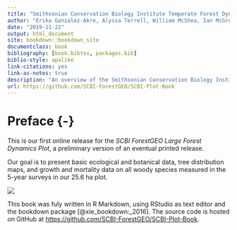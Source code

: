 ```yaml
--- 
title: "Smithsonian Conservation Biology Institute Temperate Forest Dynamics Plot"
author: "Erika Gonzalez-Akre, Alyssa Terrell, William McShea, Ian McGregor, Caroline Kittle, Kristina Anderson-Teixeira"
date: "2019-11-22"
output: html_document
site: bookdown::bookdown_site
documentclass: book
bibliography: [book.bibtex, packages.bib]
biblio-style: apalike
link-citations: yes
link-as-notes: true
description: "An overview of the Smithsonian Conservation Biology Institute's research plot."
url: https://github.com/SCBI-ForestGEO/SCBI-Plot-Book
---
```

# Preface {-}
This is our first online release for the *SCBI ForestGEO Large Forest Dynamics Plot*, a preliminary version of an eventual printed release.  

Our goal is to present basic ecological and botanical data, tree distribution maps, and growth and mortality data on all woody species measured in the 5-year surveys in our 25.6 ha plot.

![ ](maps_figures_tables/ch_1_intro/green.jpg)

This book was fuly written in R Markdown, using RStudio as text editor and the bookdown package [@xie_bookdown:_2016]. The source code is hosted on GitHub at https://github.com/SCBI-ForestGEO/SCBI-Plot-Book. 






